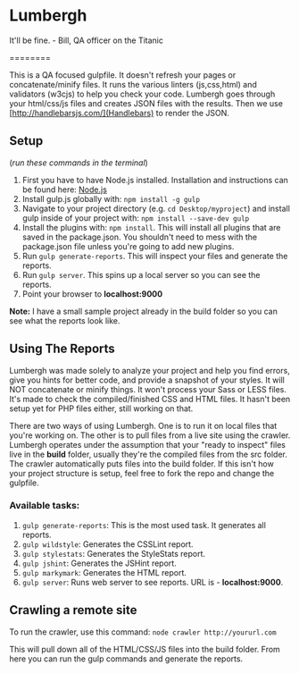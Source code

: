 Lumbergh
========

It'll be fine. - Bill, QA officer on the Titanic

========

This is a QA focused gulpfile. It doesn't refresh your pages or concatenate/minify files.
It runs the various linters (js,css,html) and validators (w3cjs) to help you check your code. Lumbergh goes through your html/css/js files and creates JSON files with the results. Then we use [http://handlebarsjs.com/](Handlebars) to render the JSON.


## Setup
(*run these commands in the terminal*)

1. First you have to have Node.js installed. Installation and instructions can be found here: [Node.js](http://nodejs.org/)
2. Install gulp.js globally with: ```npm install -g gulp```
3. Navigate to your project directory (e.g. ```cd Desktop/myproject```) and install gulp inside of your project with: ```npm install --save-dev gulp```
4. Install the plugins with: ```npm install```. This will install all plugins that are saved in the package.json. You shouldn't need to mess with the package.json file unless you're going to add new plugins.
5. Run ```gulp generate-reports```. This will inspect your files and generate the reports.
6. Run ```gulp server```. This spins up a local server so you can see the reports.
7. Point your browser to **localhost:9000**

**Note:** I have a small sample project already in the build folder so you can see what the reports look like.

## Using The Reports
Lumbergh was made solely to analyze your project and help you find errors, give you hints for better code, and provide a snapshot of your styles. It will NOT concatenate or minify things. It won't process your Sass or LESS files. It's made to check the compiled/finished CSS and HTML files. It hasn't been setup yet for PHP files either, still working on that.

There are two ways of using Lumbergh. One is to run it on local files that you're working on. The other is to pull files from a live site using the crawler. Lumbergh operates under the assumption that your "ready to inspect" files live in the **build** folder, usually they're the compiled files from the src folder. The crawler automatically puts files into the build folder. If this isn't how your project structure is setup, feel free to fork the repo and change the gulpfile.

### Available tasks:

1. ```gulp generate-reports```: This is the most used task. It generates all reports.
2. ```gulp wildstyle```: Generates the CSSLint report.
3. ```gulp stylestats```: Generates the StyleStats report.
4. ```gulp jshint```: Generates the JSHint report.
5. ```gulp markymark```: Generates the HTML report.
6. ```gulp server```: Runs web server to see reports. URL is - **localhost:9000**.

## Crawling a remote site

To run the crawler, use this command: ```node crawler http://yoururl.com```

This will pull down all of the HTML/CSS/JS files into the build folder. From here you can run the gulp commands and generate the reports.
